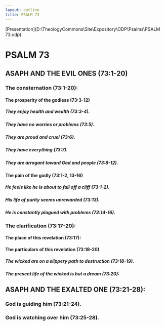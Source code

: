```yaml
---
layout: outline
title: PSALM 73
---
```

[Presentation](D:\TheologyCommons\Site\Expository\ODP\Psalms\PSALM 73.odp)
# PSALM 73 
## ASAPH AND THE EVIL ONES (73:1-20) 
###  The consternation (73:1-20): 
####  The prosperity of the godless (73:3-12) 
#####  They enjoy health and wealth (73:3-4). 
#####  They have no worries or problems (73:5). 
#####  They are proud and cruel (73:6). 
#####  They have everything (73:7). 
#####  They are arrogant toward God and people (73:8-12). 
####  The pain of the godly (73:1-2, 13-16) 
#####  He feels like he is about to fall off a cliff (73:1-2). 
#####  His life of purity seems unrewarded (73:13). 
#####  He is constantly plagued with problems (73:14-16). 
###  The clarification (73:17-20): 
####  The place of this revelation (73:17): 
####  The particulars of this revelation (73:18-20) 
#####  The wicked are on a slippery path to destruction (73:18-19). 
#####  The present life of the wicked is but a dream (73:20): 
## ASAPH AND THE EXALTED ONE (73:21-28): 
###  God is guiding him (73:21-24). 
###  God is watching over him (73:25-28). 
